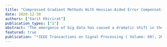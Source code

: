 ```yaml
---
title: "Compressed Gradient Methods With Hessian-Aided Error Compensation"
date: 2020-12-30
authors: ["Sarit Khirirat"]
publication_types: ["1"]
abstract: "The emergence of big data has caused a dramatic shift in the operating regime for optimization algorithms. The performance bottleneck, which used to be computations, is now often communications. Several gradient compression techniques have been proposed to reduce the communication load at the price of a loss in solution accuracy. Recently, it has been shown how compression errors can be compensated for in the optimization algorithm to improve the solution accuracy. Even though convergence guarantees for error-compensated algorithms have been established, there is very limited theoretical support for quantifying the observed improvements in solution accuracy. In this paper, we show that Hessian-aided error compensation, unlike other existing schemes, avoids accumulation of compression errors on quadratic problems. We also present strong convergence guarantees of Hessian-based error compensation for stochastic gradient descent. Our numerical experiments highlight the benefits of Hessian-based error compensation, and demonstrate that similar convergence improvements are attained when only a diagonal Hessian approximation is used."
featured: true
publication: "*IEEE Transactions on Signal Processing ( Volume: 69), 2020, p. 998 - 1011*"
---
```


